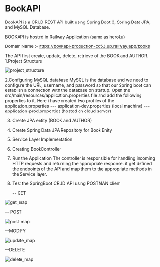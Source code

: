 # BookAPI
 BookAPI is a CRUD REST API built using Spring Boot 3, Spring Data JPA, and MySQL Database.

BOOKAPI is hosted in Railway Application (same as heroku)

Domain Name :- 
https://bookapi-production-cd53.up.railway.app/books

 
 The API first create, update, delete, retrieve of the BOOK and AUTHOR.
 1.Project Structure
 
 ![project_structure](https://github.com/shivdatt23/BookAPI/assets/64527116/71468d24-6d02-4d41-8c9f-d3437784097b)

2.Configuring MySQL database
  MySQL is the database and we need to configure the URL, username, and password so that our Spring boot can establish a connection with the database on startup.
  Open the src/main/resources/application.properties file and add the following properties to it.
  Here i have created two profiles of the application.properties
          --- application-dev.properties (local machine)
          --- application-prod.properties (hosted on cloud server)

3. Create JPA entity (BOOK and AUTHOR)
4. Create Spring Data JPA Repository for Book Enity
5. Service Layer Implementation
6. Creating BookController
7. Run the Application
   The controller is responsible for handling incoming HTTP requests and returning the appropriate response.
   it get defined the endpoints of the API and map them to the appropriate methods in the Service layer.
8. Test the SpringBoot CRUD API using POSTMAN client


   -- GET
   
   
   

  ![get_map](https://github.com/shivdatt23/BookAPI/assets/64527116/1cdb3f0e-a717-49b0-b328-37181cf4c6ea)

  -- POST



  ![post_map](https://github.com/shivdatt23/BookAPI/assets/64527116/01323ace-8012-475b-b71e-c629dfa9f536)

  --MODIFY

  ![update_map](https://github.com/shivdatt23/BookAPI/assets/64527116/cdaf4d2e-cdf6-4ed3-b578-07e92d2b6bc3)



  --DELETE



![delete_map](https://github.com/shivdatt23/BookAPI/assets/64527116/7f7b97ae-89e7-4834-9c70-0a90481ce6c8)

  

